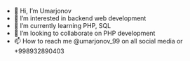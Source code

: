 - 👋 Hi, I’m Umarjonov
- 👀 I’m interested in backend web development
- 🌱 I’m currently learning PHP, SQL
- 💞️ I’m looking to collaborate on PHP development
- 📫 How to reach me @umarjonov_99 on all social media or +998932890403

<!---
umarjonov99/umarjonov99 is a ✨ special ✨ repository because its `README.md` (this file) appears on your GitHub profile.
You can click the Preview link to take a look at your changes.
--->
